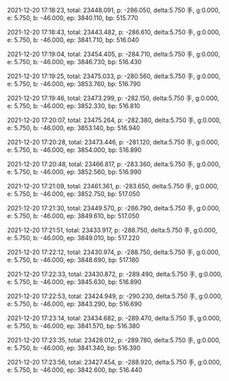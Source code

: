 2021-12-20 17:18:23, total: 23448.091, p: -286.050, delta:5.750 手, g:0.000, e: 5.750, b: -46.000, ep: 3840.110, bp: 515.770

2021-12-20 17:18:43, total: 23443.482, p: -286.610, delta:5.750 手, g:0.000, e: 5.750, b: -46.000, ep: 3841.710, bp: 516.040

2021-12-20 17:19:04, total: 23454.405, p: -284.710, delta:5.750 手, g:0.000, e: 5.750, b: -46.000, ep: 3846.730, bp: 516.430

2021-12-20 17:19:25, total: 23475.033, p: -280.560, delta:5.750 手, g:0.000, e: 5.750, b: -46.000, ep: 3853.760, bp: 516.790

2021-12-20 17:19:46, total: 23473.299, p: -282.150, delta:5.750 手, g:0.000, e: 5.750, b: -46.000, ep: 3852.330, bp: 516.810

2021-12-20 17:20:07, total: 23475.264, p: -282.380, delta:5.750 手, g:0.000, e: 5.750, b: -46.000, ep: 3853.140, bp: 516.940

2021-12-20 17:20:28, total: 23473.446, p: -281.120, delta:5.750 手, g:0.000, e: 5.750, b: -46.000, ep: 3854.000, bp: 516.890

2021-12-20 17:20:48, total: 23466.817, p: -283.360, delta:5.750 手, g:0.000, e: 5.750, b: -46.000, ep: 3852.560, bp: 516.990

2021-12-20 17:21:09, total: 23461.361, p: -283.650, delta:5.750 手, g:0.000, e: 5.750, b: -46.000, ep: 3852.750, bp: 517.050

2021-12-20 17:21:30, total: 23449.570, p: -286.790, delta:5.750 手, g:0.000, e: 5.750, b: -46.000, ep: 3849.610, bp: 517.050

2021-12-20 17:21:51, total: 23433.917, p: -288.750, delta:5.750 手, g:0.000, e: 5.750, b: -46.000, ep: 3849.010, bp: 517.220

2021-12-20 17:22:12, total: 23430.974, p: -288.750, delta:5.750 手, g:0.000, e: 5.750, b: -46.000, ep: 3848.690, bp: 517.180

2021-12-20 17:22:33, total: 23430.872, p: -289.490, delta:5.750 手, g:0.000, e: 5.750, b: -46.000, ep: 3845.630, bp: 516.890

2021-12-20 17:22:53, total: 23424.949, p: -290.230, delta:5.750 手, g:0.000, e: 5.750, b: -46.000, ep: 3843.290, bp: 516.690

2021-12-20 17:23:14, total: 23434.682, p: -289.470, delta:5.750 手, g:0.000, e: 5.750, b: -46.000, ep: 3841.570, bp: 516.380

2021-12-20 17:23:35, total: 23428.012, p: -289.780, delta:5.750 手, g:0.000, e: 5.750, b: -46.000, ep: 3841.340, bp: 516.390

2021-12-20 17:23:56, total: 23427.454, p: -288.920, delta:5.750 手, g:0.000, e: 5.750, b: -46.000, ep: 3842.600, bp: 516.440